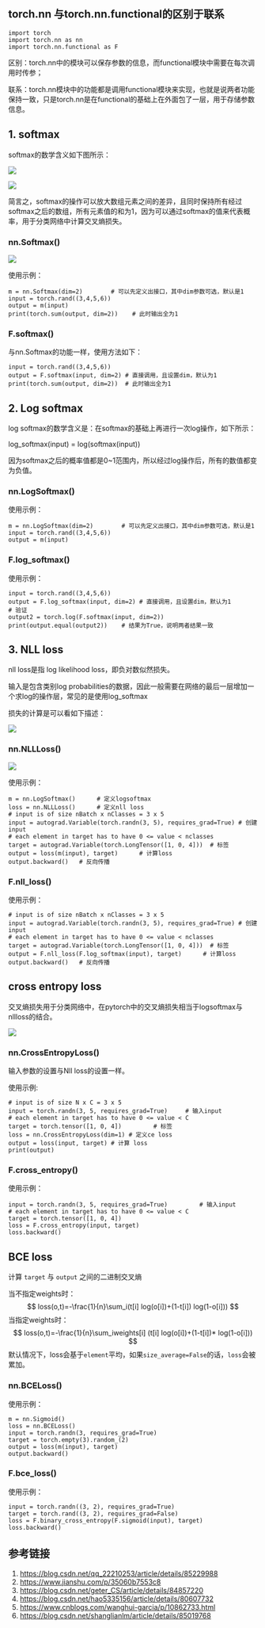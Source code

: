 ## torch.nn 与torch.nn.functional的区别于联系

```
import torch
import torch.nn as nn
import torch.nn.functional as F
```

区别：torch.nn中的模块可以保存参数的信息，而functional模块中需要在每次调用时传参；

联系：torch.nn模块中的功能都是调用functional模块来实现，也就是说两者功能保持一致，只是torch.nn是在functional的基础上在外面包了一层，用于存储参数信息。

## 1. softmax

softmax的数学含义如下图所示：

![](F:\总结\kkb_cv\practical_course\week_11\softmax.jpg)

![](F:\总结\kkb_cv\practical_course\week_11\softmax2.jpg)

简言之，softmax的操作可以放大数组元素之间的差异，且同时保持所有经过softmax之后的数组，所有元素值的和为1，因为可以通过softmax的值来代表概率，用于分类网络中计算交叉熵损失。

### nn.Softmax()

![](F:\总结\kkb_cv\practical_course\week_11\softmax3.jpg)

使用示例：

```
m = nn.Softmax(dim=2)        # 可以先定义出接口，其中dim参数可选，默认是1
input = torch.rand((3,4,5,6))
output = m(input)
print(torch.sum(output, dim=2))    # 此时输出全为1
```

### F.softmax()

与nn.Softmax的功能一样，使用方法如下：

```
input = torch.rand((3,4,5,6))
output = F.softmax(input, dim=2) # 直接调用，且设置dim，默认为1
print(torch.sum(output, dim=2))  # 此时输出全为1
```

## 2. Log softmax

log softmax的数学含义是：在softmax的基础上再进行一次log操作，如下所示：

log_softmax(input) = log(softmax(input))

因为softmax之后的概率值都是0~1范围内，所以经过log操作后，所有的数值都变为负值。

### nn.LogSoftmax()

使用示例：

```
m = nn.LogSoftmax(dim=2)        # 可以先定义出接口，其中dim参数可选，默认是1
input = torch.rand((3,4,5,6))
output = m(input)    
```

### F.log_softmax()

使用示例：

```
input = torch.rand((3,4,5,6))
output = F.log_softmax(input, dim=2) # 直接调用，且设置dim，默认为1
# 验证
output2 = torch.log(F.softmax(input, dim=2))
print(output.equal(output2))    # 结果为True，说明两者结果一致
```

## 3. NLL loss

nll loss是指 log likelihood loss，即负对数似然损失。

输入是包含类别log probabilities的数据，因此一般需要在网络的最后一层增加一个求log的操作层，常见的是使用log_softmax

损失的计算是可以看如下描述：

![](F:\总结\kkb_cv\practical_course\week_11\nllloss.jpg)

### nn.NLLLoss()

![](F:\总结\kkb_cv\practical_course\week_11\nllloss2.jpg)

使用示例：

```
m = nn.LogSoftmax()      # 定义logsoftmax
loss = nn.NLLLoss()      # 定义nll loss
# input is of size nBatch x nClasses = 3 x 5
input = autograd.Variable(torch.randn(3, 5), requires_grad=True) # 创建input
# each element in target has to have 0 <= value < nclasses
target = autograd.Variable(torch.LongTensor([1, 0, 4]))  # 标签
output = loss(m(input), target)      # 计算loss
output.backward()   # 反向传播
```

### F.nll_loss()

使用示例：

```
# input is of size nBatch x nClasses = 3 x 5
input = autograd.Variable(torch.randn(3, 5), requires_grad=True) # 创建input
# each element in target has to have 0 <= value < nclasses
target = autograd.Variable(torch.LongTensor([1, 0, 4]))  # 标签
output = F.nll_loss(F.log_softmax(input), target)      # 计算loss
output.backward()   # 反向传播
```

## cross entropy loss

交叉熵损失用于分类网络中，在pytorch中的交叉熵损失相当于logsoftmax与nllloss的结合。

![](F:\总结\kkb_cv\practical_course\week_11\celoss.jpg)

### nn.CrossEntropyLoss()

输入参数的设置与Nll loss的设置一样。

使用示例:

```
# input is of size N x C = 3 x 5
input = torch.randn(3, 5, requires_grad=True)     # 输入input
# each element in target has to have 0 <= value < C
target = torch.tensor([1, 0, 4])         # 标签
loss = nn.CrossEntropyLoss(dim=1) # 定义ce loss
output = loss(input, target) # 计算 loss
print(output)
```

### F.cross_entropy()

使用示例：

```
input = torch.randn(3, 5, requires_grad=True)         # 输入input
# each element in target has to have 0 <= value < C
target = torch.tensor([1, 0, 4])
loss = F.cross_entropy(input, target)
loss.backward()
```

## BCE loss

计算 `target` 与 `output` 之间的二进制交叉熵

当不指定weights时：
$$
loss(o,t)=-\frac{1}{n}\sum_i(t[i] log(o[i])+(1-t[i]) log(1-o[i]))
$$
当指定weights时：
$$
loss(o,t)=-\frac{1}{n}\sum_iweights[i] (t[i] log(o[i])+(1-t[i])* log(1-o[i])) 
$$
默认情况下，loss会基于`element`平均，如果`size_average=False`的话，`loss`会被累加。

### nn.BCELoss()

使用示例：

```
m = nn.Sigmoid()
loss = nn.BCELoss()
input = torch.randn(3, requires_grad=True)
target = torch.empty(3).random_(2)
output = loss(m(input), target)
output.backward()
```

### F.bce_loss()

使用示例：

```
input = torch.randn((3, 2), requires_grad=True)
target = torch.rand((3, 2), requires_grad=False)
loss = F.binary_cross_entropy(F.sigmoid(input), target)
loss.backward()
```

## 参考链接

1. https://blog.csdn.net/qq_22210253/article/details/85229988
2. https://www.jianshu.com/p/35060b7553c8
3. https://blog.csdn.net/geter_CS/article/details/84857220
4. https://blog.csdn.net/hao5335156/article/details/80607732
5. https://www.cnblogs.com/wanghui-garcia/p/10862733.html
6. https://blog.csdn.net/shanglianlm/article/details/85019768
